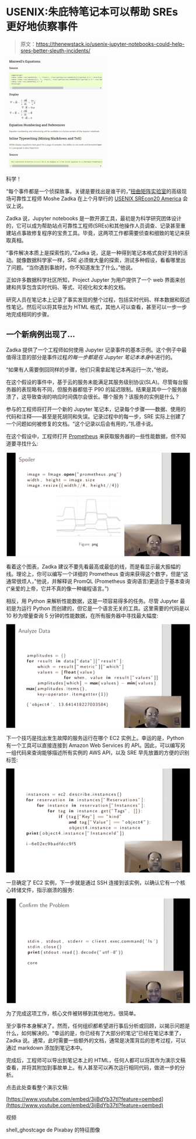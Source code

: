 # USENIX:朱庇特笔记本可以帮助 SREs 更好地侦察事件

> 原文：<https://thenewstack.io/usenix-jupyter-notebooks-could-help-sres-better-sleuth-incidents/>

[![](img/1f7494bd5a0d0bea561739739da7482b.png)](https://jupyter.org/)

科学！

“每个事件都是一个侦探故事。关键是要找出是谁干的，”[扭曲矩阵实验室](https://labs.twistedmatrix.com/)的高级现场可靠性工程师 Moshe Zadka 在上个月举行的 [USENIX SREcon20 America](https://www.usenix.org/conference/srecon20americas) 会议上说。

Zadka 说，Jupyter notebooks 是一款开源工具，最初是为科学研究团体设计的，它可以成为帮助站点可靠性工程师(SREs)和其他操作人员调查、记录甚至重建站点事故修复程序的宝贵工具。毕竟，这两项工作都需要侦查和细致的笔记来获取真相。

“事件解决本质上是探索性的，”Zadka 说，这是一种得到笔记本格式良好支持的活动。就像数据科学家一样，SRE 必须做大量的探索，测试多种假设，看看哪里出了问题。“当你遇到事故时，你不知道发生了什么，”他说。

正如许多数据科学社区所知，Project Jupyter 为用户提供了一个 web 界面来创建和共享包含实时代码、等式、可视化和文本的文档。

研究人员在笔记本上记录了事实发现的整个过程，包括实时代码、样本数据和叙述性笔记。然后可以将其导出为 HTML 格式，其他人可以查看，甚至可以一步一步地完成相同的步骤。

## 一个新病例出现了…

Zadka 提供了一个工程师如何使用 Jupyter 记录事件的基本示例。这个例子中最值得注意的部分是事件过程*的每一步都是在 Jupyter 笔记本本身*中进行的。

“如果有人需要倒回同样的步骤，他们只需拿起笔记本再运行一次，”他说。

在这个假设的事件中，基于云的服务未能满足其服务级别协议(SLA)。尽管每台服务器的表现略有不同，但服务器都低于 P90 的延迟限制。结果是其中一个服务崩溃了，这导致查询的响应时间偶尔会很长。哪个服务？该服务的实例是什么？

参与的工程师将打开一个新的 Jupyter 笔记本，记录每个步骤——数据、使用的代码和注释——甚至是死胡同和失误。记录过程中的每一步，SRE 实际上创建了一个问题如何被修复的文档。“这个记录以后会有用的，”扎德卡说。

在这个假设中，工程师打开 [Prometheus](https://prometheus.io/) 来获取服务器的一些性能数据，但不知道要寻找什么:

![](img/8c82dbdbca4674f21ae8a1896a85d7aa.png)

看着这个图表，Zadka 建议不要先看最高或最低的线，而是看显示最大振幅的线。理论上，你可以编写一个详细的 Prometheus 查询来获得这个数字，但是“这通常很烦人，”他说，并解释说 PromQL (Prometheus 查询语言)更适合于基本查询(“亲爱的上帝，它并不真的像一种编程语言。”)

相反，用 Python 来解析性能数据，这是一项容易得多的任务。尽管 Jupyter 最初是为运行 Python 而创建的，但它是一个语言无关的工具。这里需要的代码是以 10 秒为增量查询 5 分钟的性能数据，在所有服务器中寻找最大幅度:

![](img/0945fbb9362f2c464267d91dd0bacfce.png)

下一个技巧是找出发生故障的服务运行在哪个 EC2 实例上。幸运的是，Python 有一个工具可以直接连接到 Amazon Web Services 的 API。因此，可以编写另一组代码来查询能够描述所有实例的 AWS API，以及 SRE 早先放置的方便的识别标签:

![](img/1c252989bbe86bc9ce6cc294360fff62.png)

一旦确定了 EC2 实例，下一步就是通过 SSH 连接到该实例，以确认它有一个核心转储文件，指示崩溃的服务:

![](img/87609ad7655ebc81a16308e65db6d7b1.png)

为了完成这项工作，核心文件被转移到其他地方。很简单。

至少事件本身解决了。然而，任何组织都希望进行事后分析或回顾，以揭示问题是什么，如何解决的。“幸运的是，你已经有了大部分的笔记”已经在笔记本里了，Zadka 说。通常，此时需要一些额外的文档，通常是决策背后的思考过程，可以通过 markdown 添加到笔记本中。

完成后，工程师可以导出到笔记本上的 HTML，任何人都可以将其作为演示文稿查看，并将其附加到事故单上。有人甚至可以再次运行相同代码，做进一步的分析。

点击此处查看整个演示文稿:

[https://www.youtube.com/embed/3ijBdYb37tI?feature=oembed](https://www.youtube.com/embed/3ijBdYb37tI?feature=oembed)

视频

shell_ghostcage de Pixabay 的特征图像

<svg xmlns:xlink="http://www.w3.org/1999/xlink" viewBox="0 0 68 31" version="1.1"><title>Group</title> <desc>Created with Sketch.</desc></svg>